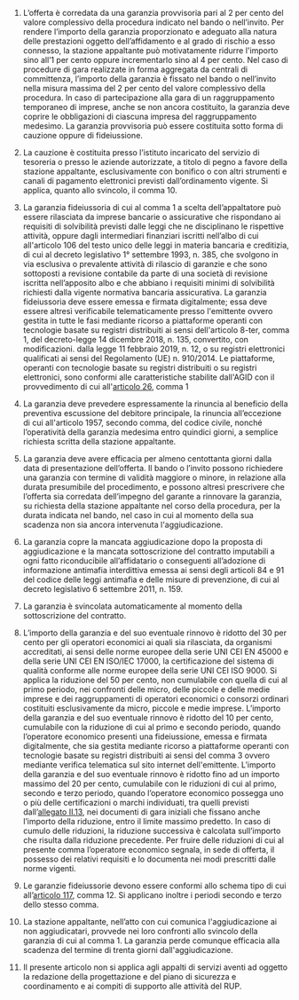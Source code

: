 1. L’offerta è corredata da una garanzia provvisoria pari al 2 per cento del valore complessivo della procedura indicato nel bando o nell’invito. Per rendere l’importo della garanzia proporzionato e adeguato alla natura delle prestazioni oggetto dell’affidamento e al grado di rischio a esso connesso, la stazione appaltante può motivatamente ridurre l'importo sino all’1 per cento oppure incrementarlo sino al 4 per cento. Nel caso di procedure di gara realizzate in forma aggregata da centrali di committenza, l’importo della garanzia è fissato nel bando o nell’invito nella misura massima del 2 per cento del valore complessivo della procedura. In caso di partecipazione alla gara di un raggruppamento temporaneo di imprese, anche se non ancora costituito, la garanzia deve coprire le obbligazioni di ciascuna impresa del raggruppamento medesimo. La garanzia provvisoria può essere costituita sotto forma di cauzione oppure di fideiussione.

2. La cauzione è costituita presso l’istituto incaricato del servizio di tesoreria o presso le aziende autorizzate, a titolo di pegno a favore della stazione appaltante, esclusivamente con bonifico o con altri strumenti e canali di pagamento elettronici previsti dall’ordinamento vigente. Si applica, quanto allo svincolo, il comma 10.

3. La garanzia fideiussoria di cui al comma 1 a scelta dell’appaltatore può essere rilasciata da imprese bancarie o assicurative che rispondano ai requisiti di solvibilità previsti dalle leggi che ne disciplinano le rispettive attività, oppure dagli intermediari finanziari iscritti nell’albo di cui all'articolo 106 del testo unico delle leggi in materia bancaria e creditizia, di cui al decreto legislativo 1° settembre 1993, n. 385, che svolgono in via esclusiva o prevalente attività di rilascio di garanzie e che sono sottoposti a revisione contabile da parte di una società di revisione iscritta nell’apposito albo e che abbiano i requisiti minimi di solvibilità richiesti dalla vigente normativa bancaria assicurativa. La garanzia fideiussoria deve essere emessa e firmata digitalmente; essa deve essere altresì verificabile telematicamente presso l'emittente ovvero gestita in tutte le fasi mediante ricorso a piattaforme operanti con tecnologie basate su registri distribuiti ai sensi dell'articolo 8-ter, comma 1, del decreto-legge 14 dicembre 2018, n. 135, convertito, con modificazioni. dalla legge 11 febbraio 2019, n. 12, o su registri elettronici qualificati ai sensi del Regolamento (UE) n. 910/2014. Le piattaforme, operanti con tecnologie basate su registri distribuiti o su registri elettronici, sono conformi alle caratteristiche stabilite dall'AGID con il provvedimento di cui all'[articolo 26](/articolo-26/2), comma 1

4. La garanzia deve prevedere espressamente la rinuncia al beneficio della preventiva escussione del debitore principale, la rinuncia all’eccezione di cui all'articolo 1957, secondo comma, del codice civile, nonché l’operatività della garanzia medesima entro quindici giorni, a semplice richiesta scritta della stazione appaltante.

5. La garanzia deve avere efficacia per almeno centottanta giorni dalla data di presentazione dell’offerta. Il bando o l’invito possono richiedere una garanzia con termine di validità maggiore o minore, in relazione alla durata presumibile del procedimento, e possono altresì prescrivere che l’offerta sia corredata dell’impegno del garante a rinnovare la garanzia, su richiesta della stazione appaltante nel corso della procedura, per la durata indicata nel bando, nel caso in cui al momento della sua scadenza non sia ancora intervenuta l'aggiudicazione.

6. La garanzia copre la mancata aggiudicazione dopo la proposta di aggiudicazione e la mancata sottoscrizione del contratto imputabili a ogni fatto riconducibile all’affidatario o conseguenti all’adozione di informazione antimafia interdittiva emessa ai sensi degli articoli 84 e 91 del codice delle leggi antimafia e delle misure di prevenzione, di cui al decreto legislativo 6 settembre 2011, n. 159.

7. La garanzia è svincolata automaticamente al momento della sottoscrizione del contratto.

8. L’importo della garanzia e del suo eventuale rinnovo è ridotto del 30 per cento per gli operatori economici ai quali sia rilasciata, da organismi accreditati, ai sensi delle norme europee della serie UNI CEI EN 45000 e della serie UNI CEI EN ISO/IEC 17000, la certificazione del sistema di qualità conforme alle norme europee della serie UNI CEI ISO 9000. Si applica la riduzione del 50 per cento, non cumulabile con quella di cui al primo periodo, nei confronti delle micro, delle piccole e delle medie imprese e dei raggruppamenti di operatori economici o consorzi ordinari costituiti esclusivamente da micro, piccole e medie imprese. L’importo della garanzia e del suo eventuale rinnovo è ridotto del 10 per cento, cumulabile con la riduzione di cui al primo e secondo periodo, quando l’operatore economico presenti una fideiussione, emessa e firmata digitalmente, che sia gestita mediante ricorso a piattaforme operanti con tecnologie basate su registri distribuiti ai sensi del comma 3 ovvero mediante verifica telematica sul sito internet dell'emittente. L’importo della garanzia e del suo eventuale rinnovo è ridotto fino ad un importo massimo del 20 per cento, cumulabile con le riduzioni di cui al primo, secondo e terzo periodo, quando l’operatore economico possegga uno o più delle certificazioni o marchi individuati, tra quelli previsti dall’[allegato II.13](/section/attachment-2-13/1), nei documenti di gara iniziali che fissano anche l’importo della riduzione, entro il limite massimo predetto. In caso di cumulo delle riduzioni, la riduzione successiva è calcolata sull’importo che risulta dalla riduzione precedente. Per fruire delle riduzioni di cui al presente comma l’operatore economico segnala, in sede di offerta, il possesso dei relativi requisiti e lo documenta nei modi prescritti dalle norme vigenti.

9. Le garanzie fideiussorie devono essere conformi allo schema tipo di cui all’[articolo 117](/articolo-117/1), comma 12. Si applicano inoltre i periodi secondo e terzo dello stesso comma.

10. La stazione appaltante, nell’atto con cui comunica l'aggiudicazione ai non aggiudicatari, provvede nei loro confronti allo svincolo della garanzia di cui al comma 1. La garanzia perde comunque efficacia alla scadenza del termine di trenta giorni dall'aggiudicazione.

11. Il presente articolo non si applica agli appalti di servizi aventi ad oggetto la redazione della progettazione e del piano di sicurezza e coordinamento e ai compiti di supporto alle attività del RUP.

